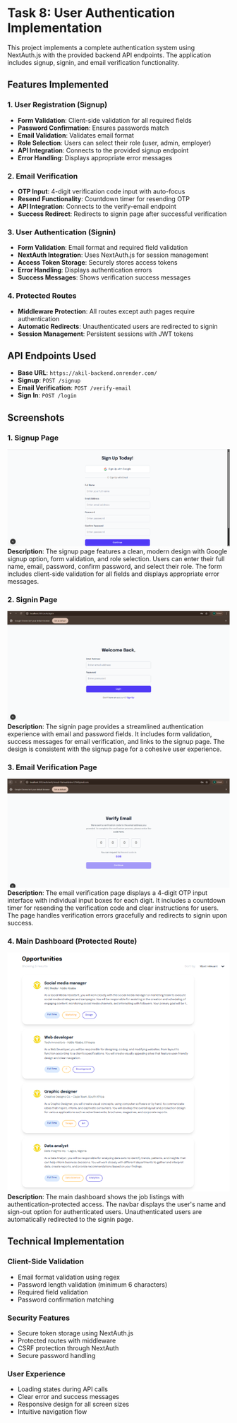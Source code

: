 # Task 8: User Authentication Implementation

This project implements a complete authentication system using NextAuth.js with the provided backend API endpoints. The application includes signup, signin, and email verification functionality.

## Features Implemented

### 1. User Registration (Signup)
- **Form Validation**: Client-side validation for all required fields
- **Password Confirmation**: Ensures passwords match
- **Email Validation**: Validates email format
- **Role Selection**: Users can select their role (user, admin, employer)
- **API Integration**: Connects to the provided signup endpoint
- **Error Handling**: Displays appropriate error messages

### 2. Email Verification
- **OTP Input**: 4-digit verification code input with auto-focus
- **Resend Functionality**: Countdown timer for resending OTP
- **API Integration**: Connects to the verify-email endpoint
- **Success Redirect**: Redirects to signin page after successful verification

### 3. User Authentication (Signin)
- **Form Validation**: Email format and required field validation
- **NextAuth Integration**: Uses NextAuth.js for session management
- **Access Token Storage**: Securely stores access tokens
- **Error Handling**: Displays authentication errors
- **Success Messages**: Shows verification success messages

### 4. Protected Routes
- **Middleware Protection**: All routes except auth pages require authentication
- **Automatic Redirects**: Unauthenticated users are redirected to signin
- **Session Management**: Persistent sessions with JWT tokens

## API Endpoints Used

- **Base URL**: `https://akil-backend.onrender.com/`
- **Signup**: `POST /signup`
- **Email Verification**: `POST /verify-email`
- **Sign In**: `POST /login`

## Screenshots

### 1. Signup Page
![Signup Page](screenshots/signup.png)
**Description**: The signup page features a clean, modern design with Google signup option, form validation, and role selection. Users can enter their full name, email, password, confirm password, and select their role. The form includes client-side validation for all fields and displays appropriate error messages.

### 2. Signin Page
![Signin Page](screenshots/signin.png)
**Description**: The signin page provides a streamlined authentication experience with email and password fields. It includes form validation, success messages for email verification, and links to the signup page. The design is consistent with the signup page for a cohesive user experience.

### 3. Email Verification Page
![Email Verification Page](screenshots/verify.png)
**Description**: The email verification page displays a 4-digit OTP input interface with individual input boxes for each digit. It includes a countdown timer for resending the verification code and clear instructions for users. The page handles verification errors gracefully and redirects to signin upon success.

### 4. Main Dashboard (Protected Route)
![Main Dashboard](screenshots/dashboard.png)
**Description**: The main dashboard shows the job listings with authentication-protected access. The navbar displays the user's name and sign-out option for authenticated users. Unauthenticated users are automatically redirected to the signin page.

## Technical Implementation

### Client-Side Validation
- Email format validation using regex
- Password length validation (minimum 6 characters)
- Required field validation
- Password confirmation matching

### Security Features
- Secure token storage using NextAuth.js
- Protected routes with middleware
- CSRF protection through NextAuth
- Secure password handling

### User Experience
- Loading states during API calls
- Clear error and success messages
- Responsive design for all screen sizes
- Intuitive navigation flow
